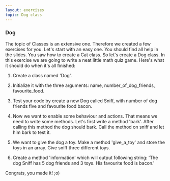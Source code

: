 ```yaml
---
layout: exercises
topic: Dog class
---
```


### Dog

The topic of Classes is an extensive one. Therefore we created a few exercises for you. Let's start with an easy one. You should find all help in the slides.
You saw how to create a Cat class. So let's create a Dog class.
In this exercise we are going to write a neat little math quiz game. Here's what it should do when it's all finished:

1. Create a class named 'Dog'.

2. Initialize it with the three arguments: name, number_of_dog_friends, favourite_food.

3. Test your code by create a new Dog called Sniff, with number of dog friends five
and favourite food bacon.

4. Now we want to enable some behaviour and actions. That means we need to write some methods. Let's first write a method 'bark'. After calling this method the dog should bark. Call the method on sniff and let him bark to test it.

5. We want to give the dog a toy. Make a method 'give_a_toy' and store the toys
in an array. Give sniff three different toys.

6. Create a method 'information' which will output following string: 'The dog Sniff
has 5 dog friends and 3 toys. His favourite food is bacon.'

Congrats, you made it! ;o)
